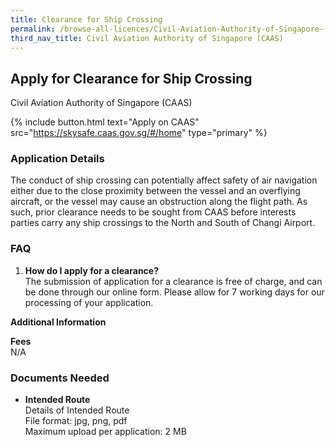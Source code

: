 ```yaml
---
title: Clearance for Ship Crossing
permalink: /browse-all-licences/Civil-Aviation-Authority-of-Singapore-(CAAS)/Clearance-for-Ship-Crossing
third_nav_title: Civil Aviation Authority of Singapore (CAAS)
---
```


## Apply for Clearance for Ship Crossing

Civil Aviation Authority of Singapore (CAAS)

{% include button.html text="Apply on CAAS" src="https://skysafe.caas.gov.sg/#/home" type="primary" %}

<H3>Application Details</H3>

<p>The conduct of ship crossing can potentially affect safety of air navigation either due to the close proximity between the vessel and an overflying aircraft, or the vessel may cause an obstruction along the flight path. As such, prior clearance needs to be sought from CAAS before interests parties carry any ship crossings to the North and South of Changi Airport.</p>

<h3>FAQ</h3>
<ol>
    <li><strong>How do I apply for a clearance?</strong>
    <br>The submission of application for a clearance is free of charge, and can be done through our online form. Please allow for 7 working days for our processing of your application.</li>
</ol>

<strong>Additional Information</strong>

<p><strong>Fees</strong>
<br>N/A</p>

<H3>Documents Needed</H3>

<ul>
    <li><strong>Intended Route</strong>
    <br>Details of Intended Route
    <br>File format: jpg, png, pdf
    <br>Maximum upload per application: 2 MB</li>
</ul>
